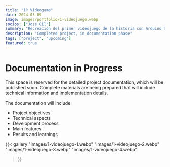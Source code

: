 ```yaml
---
title: "1º Videogame"
date: 2024-03-09
image: images/portfolio/1-videojuego.webp
socios: ["José Gil"]
summary: "Recreación del primer videojuego de la historia con Arduino UNO vía VGA"
description: "Completed project, in documentation phase"
tags: ["project", "upcoming"]
featured: true
---
```


# Documentation in Progress

This space is reserved for the detailed project documentation, which will be published soon. Complete materials are being prepared that will include technical information and implementation details.

The documentation will include:
- Project objectives
- Technical aspects
- Development process
- Main features
- Results and learnings

{{< gallery
"images/1-videojuego-1.webp"
"images/1-videojuego-2.webp"
"images/1-videojuego-3.webp"
"images/1-videojuego-4.webp"
>}}